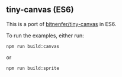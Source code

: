 tiny-canvas (ES6)
-----------------

This is a port of [bitnenfer/tiny-canvas](https://github.com/bitnenfer/tiny-canvas) in ES6.

To run the examples, either run:

```shell
npm run build:canvas
```

or

```shell
npm run build:sprite
```
